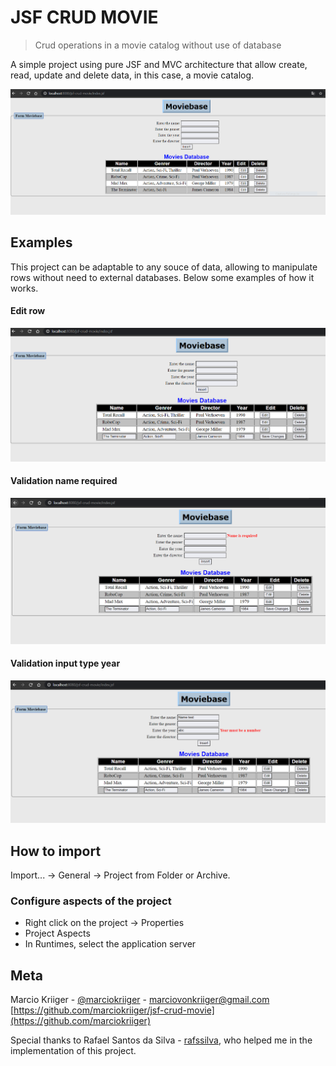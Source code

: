 # JSF CRUD MOVIE
> Crud operations in a movie catalog without use of database

A simple project using pure JSF and MVC architecture that allow create, read, update and delete data, in this case, a movie catalog.

![](examples/print.PNG)

## Examples

This project can be adaptable to any souce of data, allowing to manipulate rows without need to external databases. Below some examples of how it works.

#### Edit row

![](examples/edit.PNG)

#### Validation name required

![](examples/validation-required-name.PNG)

#### Validation input type year

![](examples/validation-input-year.PNG)


## How to import

Import... -> General -> Project from Folder or Archive.

### Configure aspects of the project

- Right click on the project -> Properties
- Project Aspects
- In Runtimes, select the application server

## Meta

Marcio Kriiger - [@marciokriiger](https://www.linkedin.com/in/marciokriiger) - marciovonkriiger@gmail.com
[https://github.com/marciokriiger/jsf-crud-movie](https://github.com/marciokriiger)

Special thanks to Rafael Santos da Silva - [rafssilva](https://github.com/rafssilva), who helped me in the implementation of this project. 
